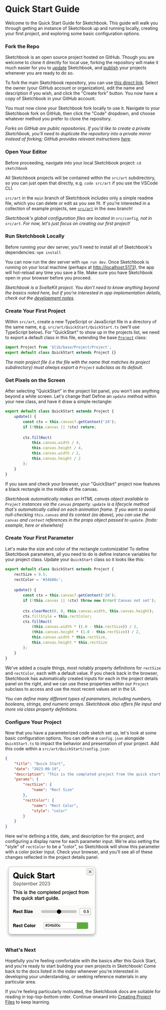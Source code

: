# Quick Start Guide

Welcome to the Quick Start Guide for Sketchbook. This guide will walk you through getting an instance of Sketchbook up and running locally, creating your first project, and exploring some basic configuration options.

### Fork the Repo

Sketchbook is an open source project hosted on GitHub. Though you are welcome to clone it directly for local use, forking the repository will make it much easier for you to [update](updating.md) Sketchbook, and [publish](deploying.md) your projects whenever you are ready to do so.

To fork the main Sketchbook repository, you can use [this direct link](https://github.com/flatpickles/sketchbook/fork). Select the owner (your GitHub account or organization), edit the name and description if you wish, and click the "Create fork" button. You now have a copy of Sketchbook in your GitHub account.

You must now clone your Sketchbook fork locally to use it. Navigate to your Sketchbook fork on GitHub, then click the "Code" dropdown, and choose whatever method you prefer to clone the repository.

_Forks on GitHub are public repositories. If you'd like to create a private Sketchbook, you'll need to duplicate the repository into a private mirror instead of forking; GitHub provides relevant instructions [here](https://docs.github.com/en/repositories/creating-and-managing-repositories/duplicating-a-repository)._

### Open Your Editor

Before proceeding, navigate into your local Sketchbook project: `cd sketchbook`

All Sketchbook projects will be contained within the `src/art` subdirectory, so you can just open that directly, e.g. `code src/art` if you use the VSCode CLI.

`src/art` in the `main` branch of Sketchbook includes only a simple readme file, which you can delete or edit as you see fit. If you're interested in a collection of example projects, see [`src/art`](https://github.com/flatpickles/sketchbook/tree/demo/src/art) in the `demo` branch!

_Sketchbook's global configuration files are located in `src/config`, not in `src/art`. For now, let's just focus on creating our first project!_

### Run Sketchbook Locally

Before running your dev server, you'll need to install all of Sketchbook's dependencies: `npm install`

You can now run the dev server with `npm run dev`. Once Sketchbook is running on your local machine (perhaps at [http://localhost:5173](http://localhost:5173)), the app will hot-reload any time you save a file. Make sure you have Sketchbook open in your browser before you proceed.

_Sketchbook is a SvelteKit project. You don't need to know anything beyond the basics noted here, but if you're interested in app implementation details, check out the [development notes](dev-notes.md)._

### Create Your First Project

Within `src/art`, create a new TypeScript or JavaScript file in a directory of the same name, e.g. `src/art/QuickStart/QuickStart.ts` (we'll use TypeScript below). For "QuickStart" to show up in the projects list, we need to export a default class in this file, extending the base [`Project`](https://github.com/flatpickles/sketchbook/blob/main/src/lib/base/Project/Project.ts) class:

```ts
import Project from '$lib/base/Project/Project';
export default class QuickStart extends Project {}
```

_The main project file (i.e the file with the name that matches its project subdirectory) must always export a `Project` subclass as its default._

### Get Pixels on the Screen

After selecting "QuickStart" in the project list panel, you won't see anything beyond a white screen. Let's change that! Define an `update` method within your new class, and have it draw a simple rectangle:

```ts
export default class QuickStart extends Project {
    update() {
        const ctx = this.canvas?.getContext('2d');
        if (!this.canvas || !ctx) return;

        ctx.fillRect(
            this.canvas.width / 4,
            this.canvas.height / 4,
            this.canvas.width / 2,
            this.canvas.height / 2
        );
    }
}
```

If you save and check your browser, your "QuickStart" project now features a black rectangle in the middle of the canvas.

_Sketchbook automatically makes an HTML canvas object available to `Project` instances via the `canvas` property. `update` is a lifecycle method that's automatically called on each animation frame. If you want to avoid null-checking `this.canvas` and its context (as above), you can use the `canvas` and `context` references in the props object passed to `update`. [todo: example, here or elsewhere]_

### Create Your First Parameter

Let's make the size and color of the rectangle customizable! To define Sketchbook parameters, all you need to do is define instance variables for your project class. Update your `QuickStart` class so it looks like this:

```ts
export default class QuickStart extends Project {
    rectSize = 0.5;
    rectColor = '#34b00c';

    update() {
        const ctx = this.canvas?.getContext('2d');
        if (!this.canvas || !ctx) throw new Error('Canvas not set');

        ctx.clearRect(0, 0, this.canvas.width, this.canvas.height);
        ctx.fillStyle = this.rectColor;
        ctx.fillRect(
            (this.canvas.width * (1.0 - this.rectSize)) / 2,
            (this.canvas.height * (1.0 - this.rectSize)) / 2,
            this.canvas.width * this.rectSize,
            this.canvas.height * this.rectSize
        );
    }
}
```

We've added a couple things, most notably property definitions for `rectSize` and `rectColor`, each with a default value. If you check back in the browser, Sketchbook has automatically created inputs for each in the project details panel on the right, and we can use these properties within our `Project` subclass to access and use the most recent values set in the UI.

_You can define many different types of parameters, including numbers, booleans, strings, and numeric arrays. Sketchbook also offers file input and more via class property definitions._

### Configure Your Project

Now that you have a parameterized code sketch set up, let's look at some basic configuration options. You can define a `config.json` alongside `QuickStart.ts` to impact the behavior and presentation of your project. Add this code within a `src/art/QuickStart/config.json`:

```json
{
    "title": "Quick Start",
    "date": "2023-09-19",
    "description": "This is the completed project from the quick start guide.",
    "params": {
        "rectSize": {
            "name": "Rect Size"
        },
        "rectColor": {
            "name": "Rect Color",
            "style": "color"
        }
    }
}
```

Here we're defining a title, date, and description for the project, and configuring a display name for each parameter input. We're also setting the "style" of `rectColor` to be a "color", so Sketchbook will show this parameter with a color picker input. Check your browser, and you'll see all of these changes reflected in the project details panel.

<img src="media/quickstart.png" style="width: 300px" />

### What's Next

Hopefully you're feeling comfortable with the basics after this Quick Start, and you're ready to start building your own projects in Sketchbook! Come back to the docs listed in the index whenever you're interested in developing your understanding, or seeking reference materials in any particular area.

If you're feeling particularly motivated, the Sketchbook docs are suitable for reading in top-top-bottom order. Continue onward into [Creating Project Files](file-structure.md) to keep learning.
